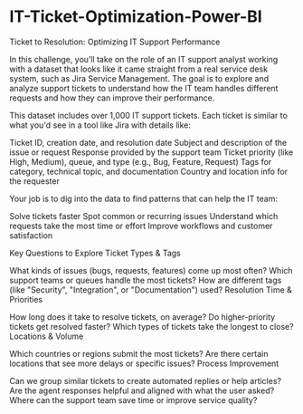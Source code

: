 # IT-Ticket-Optimization-Power-BI


Ticket to Resolution: Optimizing IT Support Performance

In this challenge, you’ll take on the role of an IT support analyst working with a dataset that looks like it came straight from a real service desk system, such as Jira Service Management. The goal is to explore and analyze support tickets to understand how the IT team handles different requests and how they can improve their performance.

This dataset includes over 1,000 IT support tickets. Each ticket is similar to what you'd see in a tool like Jira with details like:

Ticket ID, creation date, and resolution date
Subject and description of the issue or request
Response provided by the support team
Ticket priority (like High, Medium), queue, and type (e.g., Bug, Feature, Request)
Tags for category, technical topic, and documentation
Country and location info for the requester
 

Your job is to dig into the data to find patterns that can help the IT team:

Solve tickets faster
Spot common or recurring issues
Understand which requests take the most time or effort
Improve workflows and customer satisfaction
 

Key Questions to Explore
Ticket Types & Tags

What kinds of issues (bugs, requests, features) come up most often?
Which support teams or queues handle the most tickets?
How are different tags (like "Security", "Integration", or "Documentation") used?
Resolution Time & Priorities

How long does it take to resolve tickets, on average?
Do higher-priority tickets get resolved faster?
Which types of tickets take the longest to close?
Locations & Volume

Which countries or regions submit the most tickets?
Are there certain locations that see more delays or specific issues?
Process Improvement

Can we group similar tickets to create automated replies or help articles?
Are the agent responses helpful and aligned with what the user asked?
Where can the support team save time or improve service quality?
